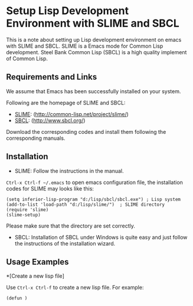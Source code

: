 Setup Lisp Development Environment with SLIME and SBCL
=======================================================

This is a note about setting up Lisp development environment on emacs with SLIME and SBCL. SLIME is a Emacs mode for Common Lisp development. Steel Bank Common Lisp (SBCL) is a high quality implement of Common Lisp.

Requirements and Links
-----------------------

We assume that Emacs has been successfully installed on your system.

Following are the homepage of SLIME and SBCL:

* [SLIME](http://common-lisp.net/project/slime/): (http://common-lisp.net/project/slime/)
* [SBCL](http://www.sbcl.org/): (http://www.sbcl.org/)

Download the corresponding codes and install them following the corresponding manuals.

Installation
-----------------------

* SLIME: Follow the instructions in the manual.

`Ctrl-x Ctrl-f ~/.emacs` to open emacs configuration file, the installation codes for SLIME may looks like this:

	(setq inferior-lisp-program "d:/lisp/sbcl/sbcl.exe") ; Lisp system
	(add-to-list 'load-path "d:/lisp/slime/")  ; SLIME directory
	(require 'slime)
	(slime-setup)

Please make sure that the directory are set correctly.

* SBCL: Installation of SBCL under Windows is quite easy and just follow the instructions of the installation wizard.

Usage Examples
-----------------------

*[Create a new lisp file]

Use `Ctrl-x Ctrl-f` to create a new lisp file. For example:

`(defun )` 